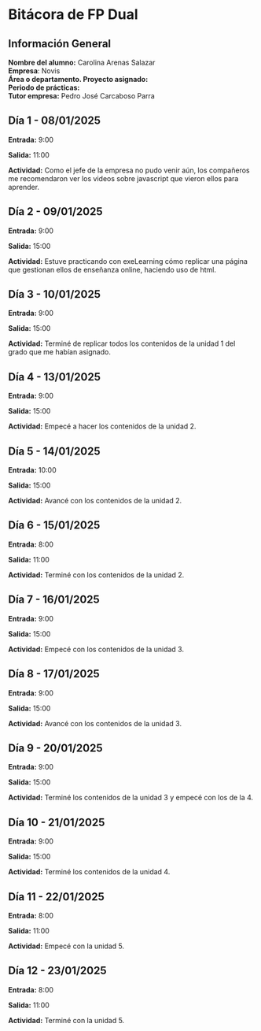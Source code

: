 <h1>Bitácora de FP Dual</h1>

<h2>Información General</h2>
<b>Nombre del alumno:</b> Carolina Arenas Salazar<br>
<b>Empresa</b>: Novis<br>
<b>Área o departamento. Proyecto asignado:</b><br>
<b>Periodo de prácticas:</b><br>
<b>Tutor empresa:</b> Pedro José Carcaboso Parra<br>

<h2>Día 1 - 08/01/2025</h2>
<p><b>Entrada:</b> 9:00</p>
<p><b>Salida:</b> 11:00</p>
<p><b>Actividad:</b> Como el jefe de la empresa no pudo venir aún, los compañeros me recomendaron ver los videos sobre javascript que vieron ellos para aprender.</p>

<h2>Día 2 - 09/01/2025</h2>
<p><b>Entrada:</b> 9:00</p>
<p><b>Salida:</b> 15:00</p>
<p><b>Actividad:</b> Estuve practicando con exeLearning cómo replicar una página que gestionan ellos de enseñanza online, haciendo uso de html.</p>

<h2>Día 3 - 10/01/2025</h2>
<p><b>Entrada:</b> 9:00</p>
<p><b>Salida:</b> 15:00</p>
<p><b>Actividad:</b> Terminé de replicar todos los contenidos de la unidad 1 del grado que me habían asignado.</p>

<h2>Día 4 - 13/01/2025</h2>
<p><b>Entrada:</b> 9:00</p>
<p><b>Salida:</b> 15:00</p>
<p><b>Actividad:</b> Empecé a hacer los contenidos de la unidad 2.</p>

<h2>Día 5 - 14/01/2025</h2>
<p><b>Entrada:</b> 10:00</p>
<p><b>Salida:</b> 15:00</p>
<p><b>Actividad:</b> Avancé con los contenidos de la unidad 2.</p>

<h2>Día 6 - 15/01/2025</h2>
<p><b>Entrada:</b> 8:00</p>
<p><b>Salida:</b> 11:00</p>
<p><b>Actividad:</b> Terminé con los contenidos de la unidad 2. </p>

<h2>Día 7 - 16/01/2025</h2>
<p><b>Entrada:</b> 9:00</p>
<p><b>Salida:</b> 15:00</p>
<p><b>Actividad:</b> Empecé con los contenidos de la unidad 3. </p>

<h2>Día 8 - 17/01/2025</h2>
<p><b>Entrada:</b> 9:00</p>
<p><b>Salida:</b> 15:00</p>
<p><b>Actividad:</b> Avancé con los contenidos de la unidad 3. </p>

<h2>Día 9 - 20/01/2025</h2>
<p><b>Entrada:</b> 9:00</p>
<p><b>Salida:</b> 15:00</p>
<p><b>Actividad:</b> Terminé los contenidos de la unidad 3 y empecé con los de la 4. </p>

<h2>Día 10 - 21/01/2025</h2>
<p><b>Entrada:</b> 9:00</p>
<p><b>Salida:</b> 15:00</p>
<p><b>Actividad:</b> Terminé los contenidos de la unidad 4. </p>

<h2>Día 11 - 22/01/2025</h2>
<p><b>Entrada:</b> 8:00</p>
<p><b>Salida:</b> 11:00</p>
<p><b>Actividad:</b> Empecé con la unidad 5. </p>

<h2>Día 12 - 23/01/2025</h2>
<p><b>Entrada:</b> 8:00</p>
<p><b>Salida:</b> 11:00</p>
<p><b>Actividad:</b> Terminé con la unidad 5. </p>
